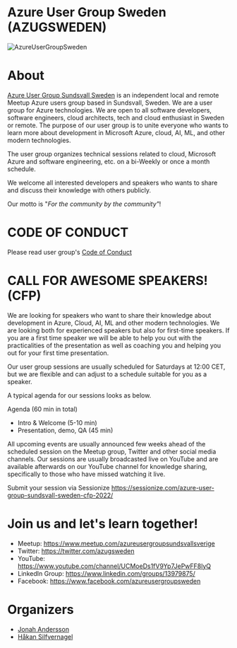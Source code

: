 # Azure User Group Sweden (AZUGSWEDEN) 

![AzureUserGroupSweden](https://azcdnendpointjonahanderssontech.azureedge.net/wp-content/uploads/AzureUserGroupSweden_Transparent-300x184.png)
# About 

[Azure User Group Sundsvall Sweden](https://www.meetup.com/azureusergroupsundsvallsverige) is an independent local and remote Meetup Azure users group based in Sundsvall, Sweden. We are a user group for Azure technologies. We are open to all software developers, software engineers, cloud architects, tech and cloud enthusiast in Sweden or remote. The purpose of our user group is to unite everyone who wants to learn more about development in Microsoft Azure, cloud, AI, ML, and other modern technologies.

The user group organizes technical sessions related to cloud, Microsoft Azure and software engineering, etc. on a bi-Weekly or once a month schedule.

We welcome all interested developers and speakers who wants to share and discuss their knowledge with others publicly.

Our motto is "*For the community by the community"*!

# CODE OF CONDUCT 

Please read user group's [Code of Conduct](https://github.com/azureusergroupsundsvallsweden/code-of-conduct.md)

# CALL FOR AWESOME SPEAKERS! (CFP)

We are looking for speakers who want to share their knowledge about development in Azure, Cloud, AI, ML and other modern technologies. We are looking both for experienced speakers but also for first-time speakers. If you are a first time speaker we will be able to help you out with the practicalities of the presentation as well as coaching you and helping you out for your first time presentation.

Our user group sessions are usually scheduled for Saturdays at 12:00 CET, but we are flexible and can adjust to a schedule suitable for you as a speaker.

A typical agenda for our sessions looks as below.

Agenda (60 min in total)

- Intro & Welcome (5-10 min)
- Presentation, demo, QA (45 min)

All upcoming events are usually announced few weeks ahead of the scheduled session on the Meetup group, Twitter and other social media channels.
Our sessions are usually broadcasted live on YouTube and are available afterwards on our YouTube channel for knowledge sharing, specifically to those who have missed watching it live.

Submit your session via Sessionize https://sessionize.com/azure-user-group-sundsvall-sweden-cfp-2022/

# Join us and let's learn together! 

* Meetup: https://www.meetup.com/azureusergroupsundsvallsverige 
* Twitter: https://twitter.com/azugsweden
* YouTube: https://www.youtube.com/channel/UCMoeDs1fV9Yp7JePwFF8lyQ  
* LinkedIn Group: https://www.linkedin.com/groups/13979875/ 
* Facebook: https://www.facebook.com/azureusergroupsweden

# Organizers 
* [Jonah Andersson](https://twitter.com/cjkodare)
* [Håkan Silfvernagel](https://twitter.com/agrevlis) 
